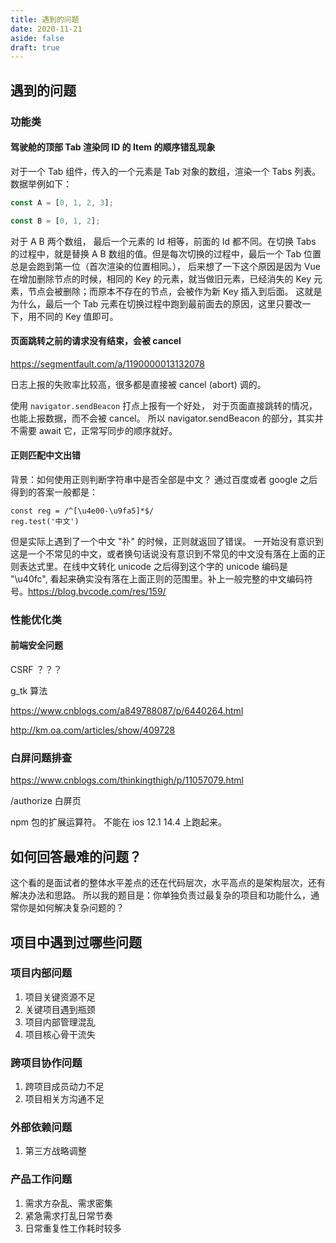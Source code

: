 ```yaml
---
title: 遇到的问题
date: 2020-11-21
aside: false
draft: true
---
```


## 遇到的问题

### 功能类

#### 驾驶舱的顶部 Tab 渲染同 ID 的 Item 的顺序错乱现象

对于一个 Tab 组件，传入的一个元素是 Tab 对象的数组，渲染一个 Tabs 列表。 数据举例如下：

```js
const A = [0, 1, 2, 3];

const B = [0, 1, 2];
```

对于 A B 两个数组， 最后一个元素的 Id 相等，前面的 Id 都不同。在切换 Tabs 的过程中，就是替换 A B 数组的值。但是每次切换的过程中，最后一个 Tab 位置总是会跑到第一位（首次渲染的位置相同。）， 后来想了一下这个原因是因为 Vue 在增加删除节点的时候，相同的 Key 的元素，就当做旧元素，已经消失的 Key 元素，节点会被删除；而原本不存在的节点，会被作为新 Key 插入到后面。 这就是为什么，最后一个 Tab 元素在切换过程中跑到最前面去的原因，这里只要改一下，用不同的 Key 值即可。

#### 页面跳转之前的请求没有结束，会被 cancel

https://segmentfault.com/a/1190000013132078

日志上报的失败率比较高，很多都是直接被 cancel (abort) 调的。

使用 `navigator.sendBeacon` 打点上报有一个好处， 对于页面直接跳转的情况，也能上报数据，而不会被 cancel。 所以 navigator.sendBeacon 的部分，其实并不需要 await 它，正常写同步的顺序就好。

#### 正则匹配中文出错

背景：如何使用正则判断字符串中是否全部是中文？
通过百度或者 google 之后得到的答案一般都是：

```
const reg = /^[\u4e00-\u9fa5]*$/
reg.test('中文')
```

但是实际上遇到了一个中文 "䃼" 的时候，正则就返回了错误。 一开始没有意识到这是一个不常见的中文，或者换句话说没有意识到不常见的中文没有落在上面的正则表达式里。在线中文转化 unicode 之后得到这个字的 unicode 编码是 "\u40fc", 看起来确实没有落在上面正则的范围里。补上一般完整的中文编码符号。https://blog.bvcode.com/res/159/

### 性能优化类

#### 前端安全问题

CSRF ？？？

g_tk 算法

https://www.cnblogs.com/a849788087/p/6440264.html

http://km.oa.com/articles/show/409728

### 白屏问题排查

https://www.cnblogs.com/thinkingthigh/p/11057079.html

/authorize 白屏页

npm 包的扩展运算符。 不能在 ios 12.1 14.4 上跑起来。

## 如何回答最难的问题？

这个看的是面试者的整体水平差点的还在代码层次，水平高点的是架构层次，还有解决办法和思路。
所以我的题目是：你单独负责过最复杂的项目和功能什么，通常你是如何解决复杂问题的？

## 项目中遇到过哪些问题

### 项目内部问题

1. 项目关键资源不足
2. 关键项目遇到瓶颈
3. 项目内部管理混乱
4. 项目核心骨干流失

### 跨项目协作问题

1. 跨项目成员动力不足
2. 项目相关方沟通不足

### 外部依赖问题

1. 第三方战略调整

### 产品工作问题

1. 需求方杂乱、需求密集
2. 紧急需求打乱日常节奏
3. 日常重复性工作耗时较多
